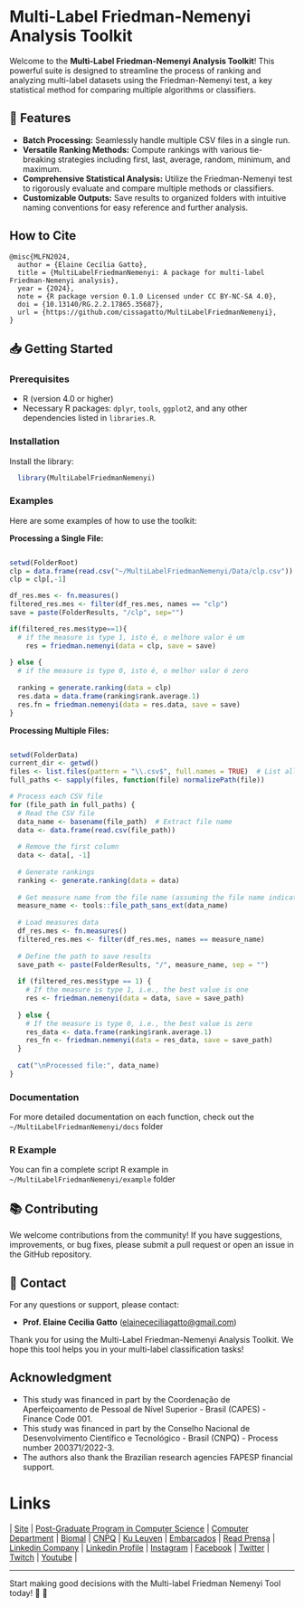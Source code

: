 # Multi-Label Friedman-Nemenyi Analysis Toolkit

Welcome to the **Multi-Label Friedman-Nemenyi Analysis Toolkit**! This powerful suite is designed to streamline the process of ranking and analyzing multi-label datasets using the Friedman-Nemenyi test, a key statistical method for comparing multiple algorithms or classifiers.

## 🚀 **Features**

- **Batch Processing:** Seamlessly handle multiple CSV files in a single run.
- **Versatile Ranking Methods:** Compute rankings with various tie-breaking strategies including first, last, average, random, minimum, and maximum.
- **Comprehensive Statistical Analysis:** Utilize the Friedman-Nemenyi test to rigorously evaluate and compare multiple methods or classifiers.
- **Customizable Outputs:** Save results to organized folders with intuitive naming conventions for easy reference and further analysis.

## How to Cite

```plaintext
@misc{MLFN2024,
  author = {Elaine Cecília Gatto},
  title = {MultiLabelFriedmanNemenyi: A package for multi-label Friedman-Nemenyi analysis},  
  year = {2024},
  note = {R package version 0.1.0 Licensed under CC BY-NC-SA 4.0},
  doi = {10.13140/RG.2.2.17865.35687},
  url = {https://github.com/cissagatto/MultiLabelFriedmanNemenyi},
}
```

## 📥 **Getting Started**


### Prerequisites

- R (version 4.0 or higher)
- Necessary R packages: `dplyr`, `tools`, `ggplot2`, and any other dependencies listed in `libraries.R`.



### Installation

Install the library:

   ```r
     library(MultiLabelFriedmanNemenyi)
   ```


### Examples

Here are some examples of how to use the toolkit:

**Processing a Single File:**

```r

setwd(FolderRoot)
clp = data.frame(read.csv("~/MultiLabelFriedmanNemenyi/Data/clp.csv"))
clp = clp[,-1]

df_res.mes <- fn.measures()
filtered_res.mes <- filter(df_res.mes, names == "clp")
save = paste(FolderResults, "/clp", sep="")

if(filtered_res.mes$type==1){
  # if the measure is type 1, isto é, o melhore valor é um
    res = friedman.nemenyi(data = clp, save = save)
  
} else {
  # if the measure is type 0, isto é, o melhor valor é zero
  
  ranking = generate.ranking(data = clp)
  res.data = data.frame(ranking$rank.average.1) 
  res.fn = friedman.nemenyi(data = res.data, save = save)
}

```

**Processing Multiple Files:**

```r

setwd(FolderData)
current_dir <- getwd()
files <- list.files(pattern = "\\.csv$", full.names = TRUE)  # List all CSV files
full_paths <- sapply(files, function(file) normalizePath(file))

# Process each CSV file
for (file_path in full_paths) {
  # Read the CSV file
  data_name <- basename(file_path)  # Extract file name
  data <- data.frame(read.csv(file_path))
  
  # Remove the first column
  data <- data[, -1]
  
  # Generate rankings
  ranking <- generate.ranking(data = data)
  
  # Get measure name from the file name (assuming the file name indicates the measure)
  measure_name <- tools::file_path_sans_ext(data_name)
  
  # Load measures data
  df_res.mes <- fn.measures()
  filtered_res.mes <- filter(df_res.mes, names == measure_name)
  
  # Define the path to save results
  save_path <- paste(FolderResults, "/", measure_name, sep = "")
  
  if (filtered_res.mes$type == 1) {
    # If the measure is type 1, i.e., the best value is one
    res <- friedman.nemenyi(data = data, save = save_path)
    
  } else {
    # If the measure is type 0, i.e., the best value is zero
    res_data <- data.frame(ranking$rank.average.1) 
    res_fn <- friedman.nemenyi(data = res_data, save = save_path)
  }
  
  cat("\nProcessed file:", data_name)
}

```

### Documentation

For more detailed documentation on each function, check out the `~/MultiLabelFriedmanNemenyi/docs` folder


### R Example

You can fin a complete script R example in `~/MultiLabelFriedmanNemenyi/example` folder


## 📚 **Contributing**

We welcome contributions from the community! If you have suggestions, improvements, or bug fixes, please submit a pull request or open an issue in the GitHub repository.

## 📧 **Contact**

For any questions or support, please contact:
- **Prof. Elaine Cecilia Gatto** (elainececiliagatto@gmail.com)
  
Thank you for using the Multi-Label Friedman-Nemenyi Analysis Toolkit. We hope this tool helps you in your multi-label classification tasks!



## Acknowledgment
- This study was financed in part by the Coordenação de Aperfeiçoamento de Pessoal de Nível Superior - Brasil (CAPES) - Finance Code 001.
- This study was financed in part by the Conselho Nacional de Desenvolvimento Científico e Tecnológico - Brasil (CNPQ) - Process number 200371/2022-3.
- The authors also thank the Brazilian research agencies FAPESP financial support.


# Links

| [Site](https://sites.google.com/view/professor-cissa-gatto) | [Post-Graduate Program in Computer Science](http://ppgcc.dc.ufscar.br/pt-br) | [Computer Department](https://site.dc.ufscar.br/) |  [Biomal](http://www.biomal.ufscar.br/) | [CNPQ](https://www.gov.br/cnpq/pt-br) | [Ku Leuven](https://kulak.kuleuven.be/) | [Embarcados](https://www.embarcados.com.br/author/cissa/) | [Read Prensa](https://prensa.li/@cissa.gatto/) | [Linkedin Company](https://www.linkedin.com/company/27241216) | [Linkedin Profile](https://www.linkedin.com/in/elainececiliagatto/) | [Instagram](https://www.instagram.com/cissagatto) | [Facebook](https://www.facebook.com/cissagatto) | [Twitter](https://twitter.com/cissagatto) | [Twitch](https://www.twitch.tv/cissagatto) | [Youtube](https://www.youtube.com/CissaGatto) |


---

Start making good decisions with the Multi-label Friedman Nemenyi Tool today! 🚀 🎉
